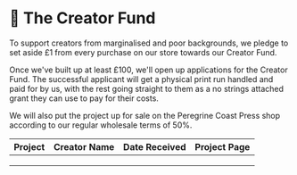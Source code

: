 # 💸 The Creator Fund

To support creators from marginalised and poor backgrounds, we pledge to set aside £1 from every purchase on our store towards our Creator Fund.&#x20;

Once we've built up at least £100, we'll open up applications for the Creator Fund. The successful applicant will get a physical print run handled and paid for by us, with the rest going straight to them as a no strings attached grant they can use to pay for their costs.

We will also put the project up for sale on the Peregrine Coast Press shop according to our regular wholesale terms of 50%.&#x20;

<table><thead><tr><th>Project</th><th>Creator Name</th><th>Date Received</th><th data-type="content-ref">Project Page</th></tr></thead><tbody><tr><td></td><td></td><td></td><td></td></tr><tr><td></td><td></td><td></td><td></td></tr><tr><td></td><td></td><td></td><td></td></tr></tbody></table>

&#x20;
